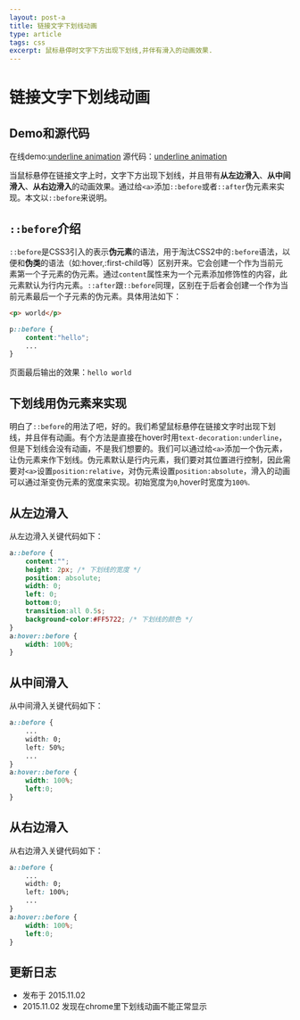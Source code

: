 ```yaml
---
layout: post-a
title: 链接文字下划线动画
type: article
tags: css
excerpt: 鼠标悬停时文字下方出现下划线,并伴有滑入的动画效果.
---
```

# 链接文字下划线动画

## Demo和源代码
在线demo:[underline animation](http://xfloops.com/demo/underline-animation/)
源代码：[underline animation](https://github.com/XfLoops/demo/tree/master/underline-animation/)

当鼠标悬停在链接文字上时，文字下方出现下划线，并且带有**从左边滑入**、**从中间滑入**、**从右边滑入**的动画效果。通过给`<a>`添加`::before`或者`::after`伪元素来实现。本文以`::before`来说明。

## `::before`介绍
`::before`是CSS3引入的表示**伪元素**的语法，用于淘汰CSS2中的`:before`语法，以便和**伪类**的语法（如:hover,:first-child等）区别开来。它会创建一个作为当前元素第一个子元素的伪元素。通过`content`属性来为一个元素添加修饰性的内容，此元素默认为行内元素。`::after`跟`::before`同理，区别在于后者会创建一个作为当前元素最后一个子元素的伪元素。具体用法如下：

``` html
<p> world</p>
```

``` css
p::before {
    content:"hello";
    ...
}
```
页面最后输出的效果：`hello world`

## 下划线用伪元素来实现
明白了`::before`的用法了吧，好的。我们希望鼠标悬停在链接文字时出现下划线，并且伴有动画。有个方法是直接在hover时用`text-decoration:underline`，但是下划线会没有动画，不是我们想要的。我们可以通过给`<a>`添加一个伪元素，让伪元素来作下划线。伪元素默认是行内元素，我们要对其位置进行控制，因此需要对`<a>`设置`position:relative`，对伪元素设置`position:absolute`，滑入的动画可以通过渐变伪元素的宽度来实现。初始宽度为`0`,hover时宽度为`100%`. 

## 从左边滑入
从左边滑入关键代码如下：

``` css
a::before {
    content:"";
    height: 2px; /* 下划线的宽度 */
    position: absolute;
    width: 0;
    left: 0;
    bottom:0;
    transition:all 0.5s;
    background-color:#FF5722; /* 下划线的颜色 */
}
a:hover::before {
    width: 100%;
}
```

## 从中间滑入

从中间滑入关键代码如下：

``` css
a::before {
    ...
    width: 0;
    left: 50%;
    ...
}
a:hover::before {
    width: 100%;
    left:0;
}
```

## 从右边滑入

从右边滑入关键代码如下：

``` css
a::before {
    ...
    width: 0;
    left: 100%;
    ...
}
a:hover::before {
    width: 100%;
    left:0;
}
```
## 更新日志
- 发布于 2015.11.02
- 2015.11.02 发现在chrome里下划线动画不能正常显示



